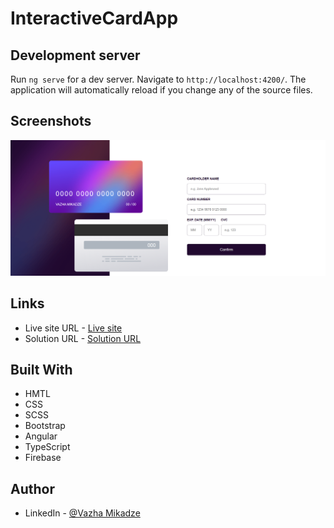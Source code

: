 # InteractiveCardApp

## Development server

Run `ng serve` for a dev server. Navigate to `http://localhost:4200/`. The application will automatically reload if you change any of the source files.
 
 
    
## Screenshots

![App Screenshot](./Interactive-card-app/src/assets/images/appscreenshot.png)

## Links
- Live site URL - [Live site](https://academy-final-project.vercel.app)
- Solution URL - [Solution URL](https://github.com/mikadze13/academy-final-project)

## Built With
- HMTL
- CSS
- SCSS
- Bootstrap
- Angular
- TypeScript 
- Firebase

## Author
 
- LinkedIn - [@Vazha Mikadze](https://www.linkedin.com/in/vazha-mikadze-50b8a5237/) 
